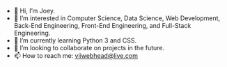 - 👋 Hi, I’m Joey.
- 👀 I’m interested in Computer Science, Data Science, Web Development, Back-End Engineering, Front-End Engineering, and Full-Stack Engineering.
- 🌱 I’m currently learning Python 3 and CSS.
- 💞️ I’m looking to collaborate on projects in the future.
- 📫 How to reach me: viiwebhead@live.com

<!---
Bucktooth/Bucktooth is a ✨ special ✨ repository because its `README.md` (this file) appears on your GitHub profile.
You can click the Preview link to take a look at your changes.
--->
